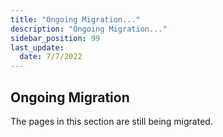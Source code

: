 ```yaml
---
title: "Ongoing Migration..."
description: "Ongoing Migration..."
sidebar_position: 99
last_update:
  date: 7/7/2022
---
```


## Ongoing Migration

The pages in this section are still being migrated.